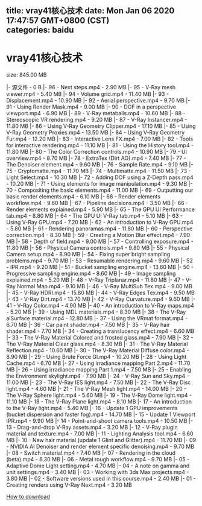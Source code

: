 
title: vray41核心技术
date: Mon Jan 06 2020 17:47:57 GMT+0800 (CST)    
categories: baidu
---

# vray41核心技术
size: 845.00 MB
 
 
|- 源文件 - 0 B
|- 96 - Next steps.mp4 - 2.90 MB
|- 95 - V-Ray mesh viewer.mp4 - 5.40 MB
|- 94 - Volume grid.mp4 - 11.40 MB
|- 93 - Displacement.mp4 - 10.90 MB
|- 92 - Aerial perspective.mp4 - 9.70 MB
|- 91 - Using Render Mask.mp4 - 9.00 MB
|- 90 - DOF in a perspective viewport.mp4 - 6.90 MB
|- 89 - V-Ray metaballs.mp4 - 10.60 MB
|- 88 - Stereoscopic VR rendering.mp4 - 9.20 MB
|- 87 - V-Ray Instancer.mp4 - 11.80 MB
|- 86 - Using V-Ray Geometry Clipper.mp4 - 17.10 MB
|- 85 - Using V-Ray Geometry Proxies.mp4 - 13.50 MB
|- 84 - Using V-Ray Geometry Fur.mp4 - 12.20 MB
|- 83 - Interactive Lens FX.mp4 - 7.00 MB
|- 82 - Tools for interactive rendering.mp4 - 11.10 MB
|- 81 - Using the History tool.mp4 - 11.80 MB
|- 80 - The Color Correction controls.mp4 - 10.90 MB
|- 79 - UI overview.mp4 - 8.70 MB
|- 78 - ExtraTex (Dirt AO).mp4 - 7.40 MB
|- 77 - The Denoiser element.mp4 - 9.60 MB
|- 76 - Sample Rate.mp4 - 9.10 MB
|- 75 - Cryptomatte.mp4 - 11.70 MB
|- 74 - Multimatte.mp4 - 11.50 MB
|- 73 - Light Select.mp4 - 10.30 MB
|- 72 - Adding DOF using a Z-Depth pass.mp4 - 10.20 MB
|- 71 - Using elements for image manipulation.mp4 - 9.30 MB
|- 70 - Compositing the basic elements.mp4 - 11.00 MB
|- 69 - Outputting our basic render elements.mp4 - 6.10 MB
|- 68 - Render elements workflow.mp4 - 9.60 MB
|- 67 - Pipeline decisions.mp4 - 3.50 MB
|- 66 - Render elements explained.mp4 - 5.90 MB
|- 65 - The GPU UI Performance tab.mp4 - 8.80 MB
|- 64 - The GPU UI V-Ray tab.mp4 - 5.10 MB
|- 63 - Using V-Ray GPU.mp4 - 7.20 MB
|- 62 - An introduction to V-Ray GPU.mp4 - 5.80 MB
|- 61 - Rendering panoramas.mp4 - 11.80 MB
|- 60 - Perspective correction.mp4 - 8.30 MB
|- 59 - Creating a Motion Blur effect.mp4 - 7.90 MB
|- 58 - Depth of field.mp4 - 9.00 MB
|- 57 - Controlling exposure.mp4 - 11.80 MB
|- 56 - Physical Camera controls.mp4 - 9.80 MB
|- 55 - Physical Camera setup.mp4 - 8.90 MB
|- 54 - Fixing super bright sampling problems.mp4 - 9.70 MB
|- 53 - Resumable rendering.mp4 - 9.60 MB
|- 52 - IPR.mp4 - 9.20 MB
|- 51 - Bucket sampling engine.mp4 - 13.60 MB
|- 50 - Progressive sampling engine.mp4 - 8.60 MB
|- 49 - Image sampling explained.mp4 - 5.20 MB
|- 48 - V-Ray Triplanar.mp4 - 11.80 MB
|- 47 - V-Ray Normal Map.mp4 - 9.10 MB
|- 46 - V-Ray MultiSub Tex.mp4 - 9.00 MB
|- 45 - V-Ray HDRI.mp4 - 15.80 MB
|- 44 - V-Ray Edges Tex.mp4 - 9.50 MB
|- 43 - V-Ray Dirt.mp4 - 13.70 MB
|- 42 - V-Ray Curvature.mp4 - 9.60 MB
|- 41 - V-Ray Color.mp4 - 4.90 MB
|- 40 - An introduction to V-Ray maps.mp4 - 5.20 MB
|- 39 - Using MDL materials.mp4 - 8.30 MB
|- 38 - The V-Ray alSurface material.mp4 - 12.80 MB
|- 37 - Using the VRmat format.mp4 - 6.70 MB
|- 36 - Car paint shader.mp4 - 7.50 MB
|- 35 - V-Ray hair shader.mp4 - 7.70 MB
|- 34 - Creating a translucency effect.mp4 - 6.60 MB
|- 33 - The V-Ray Material Colored and frosted glass.mp4 - 7.90 MB
|- 32 - The V-Ray Material Clear glass.mp4 - 8.30 MB
|- 31 - The V-Ray Material Reflection.mp4 - 10.60 MB
|- 30 - The V-Ray Material Diffuse color.mp4 - 8.90 MB
|- 29 - Using Brute Force GI.mp4 - 10.20 MB
|- 28 - Using Light Cache.mp4 - 6.70 MB
|- 27 - Using irradiance mapping Part 2.mp4 - 11.70 MB
|- 26 - Using irradiance mapping Part 1.mp4 - 7.50 MB
|- 25 - Enabling the Environment skylight.mp4 - 7.90 MB
|- 24 - V-Ray Sun and Sky.mp4 - 11.00 MB
|- 23 - The V-Ray IES light.mp4 - 7.50 MB
|- 22 - The V-Ray Disc light.mp4 - 4.60 MB
|- 21 - The V-Ray Mesh light.mp4 - 14.00 MB
|- 20 - The V-Ray Sphere light.mp4 - 5.60 MB
|- 19 - The V-Ray Dome light.mp4 - 11.10 MB
|- 18 - The V-Ray Plane light.mp4 - 8.10 MB
|- 17 - An introduction to the V-Ray light.mp4 - 5.40 MB
|- 16 - Update 1 GPU improvements (bucket dispersion and faster fog).mp4 - 14.70 MB
|- 15 - Update 1 Viewport IPR.mp4 - 9.90 MB
|- 14 - Point-and-shoot camera tools.mp4 - 10.50 MB
|- 13 - Drag-and-drop V-Ray assets.mp4 - 3.20 MB
|- 12 - V-Ray plugin material and texture.mp4 - 7.00 MB
|- 11 - Lighting Analysis tool.mp4 - 6.60 MB
|- 10 - New hair material (update 1 Glint and Glitter).mp4 - 11.70 MB
|- 09 - NVIDIA AI Denoiser and render element specific denoising.mp4 - 9.70 MB
|- 08 - Switch material.mp4 - 7.40 MB
|- 07 - Rendering in the cloud (beta).mp4 - 6.30 MB
|- 06 - Metal rough workflow.mp4 - 9.70 MB
|- 05 - Adaptive Dome Light setting.mp4 - 4.70 MB
|- 04 - A note on gamma and unit settings.mp4 - 3.40 MB
|- 03 - Working with 3ds Max projects.mp4 - 3.80 MB
|- 02 - Software versions used in this course.mp4 - 2.40 MB
|- 01 - Creating renders using V-Ray Next.mp4 - 3.20 MB

[How to download](https://bpcam.bemobtrk.com/go/2ceec3aa-1ca2-46d6-b9ff-aaa5c184517c?jno=3570)